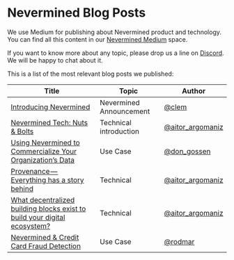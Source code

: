 # Nevermined Blog Posts

We use Medium for publishing about Nevermined product and technology. You can find
all this content in our [Nevermined Medium](https://medium.com/nevermined-io) space.

If you want to know more about any topic, please drop us a line on [Discord](https://discord.gg/GZju2qScKq).
We will be happy to chat about it.

This is a list of the most relevant blog posts we published:

Title | Topic | Author
--------|-------|--------------
[Introducing Nevermined](https://medium.com/nevermined-io/introducing-nevermined-92ce2bf31d27?source=collection_home---6------5-----------------------) | Nevermined Announcement | [@clem](https://medium.com/@clement.bihorel)
[Nevermined Tech: Nuts & Bolts](https://medium.com/nevermined-io/nevermined-tech-nuts-bolts-672bc8a32a78) | Technical introduction | [@aitor_argomaniz](https://medium.com/@aitor_argomaniz)
[Using Nevermined to Commercialize Your Organization’s Data](https://medium.com/nevermined-io/using-nevermined-to-commercialize-your-organizations-data-ae6859547991) | Use Case | [@don_gossen](https://medium.com/@don_gossen)
[Provenance — Everything has a story behind](https://medium.com/nevermined-io/provenance-everything-has-a-story-behind-1275e3693d3f) | Technical | [@aitor_argomaniz](https://medium.com/@aitor_argomaniz)
[What decentralized building blocks exist to build your digital ecosystem?](https://medium.com/nevermined-io/what-decentralized-building-blocks-exist-to-build-your-digital-ecosystem-a2173550cc57) | Technical | [@aitor_argomaniz](https://medium.com/@aitor_argomaniz)
[Nevermined & Credit Card Fraud Detection](https://medium.com/nevermined-io/nevermined-credit-card-fraud-detection-91aef362d98) | Use Case | [@rodmar](https://medium.com/@rodmar)
